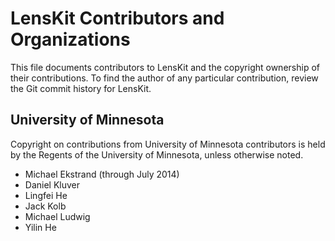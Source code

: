 # LensKit Contributors and Organizations

This file documents contributors to LensKit and the copyright ownership of
their contributions.  To find the author of any particular contribution, review
the Git commit history for LensKit.

## University of Minnesota

Copyright on contributions from University of Minnesota contributors is held by
the Regents of the University of Minnesota, unless otherwise noted.

- Michael Ekstrand (through July 2014)
- Daniel Kluver
- Lingfei He
- Jack Kolb
- Michael Ludwig
- Yilin He
